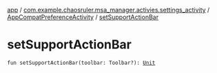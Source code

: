 [app](../../index.md) / [com.example.chaosruler.msa_manager.activies.settings_activity](../index.md) / [AppCompatPreferenceActivity](index.md) / [setSupportActionBar](.)

# setSupportActionBar

`fun setSupportActionBar(toolbar: Toolbar?): `[`Unit`](https://kotlinlang.org/api/latest/jvm/stdlib/kotlin/-unit/index.html)